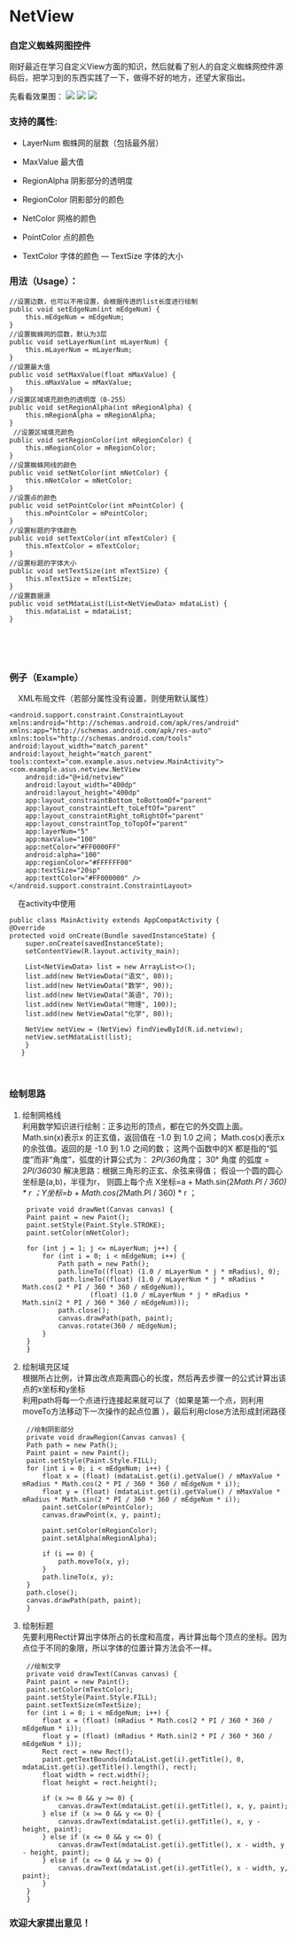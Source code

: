 # NetView
### 自定义蜘蛛网图控件

刚好最近在学习自定义View方面的知识，然后就看了别人的自定义蜘蛛网控件源码后，把学习到的东西实践了一下，做得不好的地方，还望大家指出。

先看看效果图：
![](https://github.com/LXD312569496/NetView/blob/master/picture/zhizhu4.jpg)
![](https://github.com/LXD312569496/NetView/blob/master/picture/zhizhu5.jpg)
![](https://github.com/LXD312569496/NetView/blob/master/picture/zhizhu6.jpg)



### 支持的属性:
- LayerNum 蜘蛛网的层数（包括最外层）
+ MaxValue 最大值
* RegionAlpha  阴影部分的透明度
+ RegionColor  阴影部分的颜色
* NetColor  网格的颜色
- PointColor 点的颜色
+ TextColor  字体的颜色
— TextSize  字体的大小

### 用法（Usage）：
    //设置边数，也可以不用设置，会根据传进的list长度进行绘制
    public void setEdgeNum(int mEdgeNum) {
        this.mEdgeNum = mEdgeNum;
    }
    //设置蜘蛛网的层数，默认为3层
    public void setLayerNum(int mLayerNum) {
        this.mLayerNum = mLayerNum;
    }
    //设置最大值
    public void setMaxValue(float mMaxValue) {
        this.mMaxValue = mMaxValue;
    }
    //设置区域填充颜色的透明度（0-255）
    public void setRegionAlpha(int mRegionAlpha) {
        this.mRegionAlpha = mRegionAlpha;
    }
     //设置区域填充颜色
    public void setRegionColor(int mRegionColor) {
        this.mRegionColor = mRegionColor;
    }
    //设置蜘蛛网线的颜色
    public void setNetColor(int mNetColor) {
        this.mNetColor = mNetColor;
    }
    //设置点的颜色
    public void setPointColor(int mPointColor) {
        this.mPointColor = mPointColor;
    }
    //设置标题的字体颜色
    public void setTextColor(int mTextColor) {
        this.mTextColor = mTextColor;
    }
    //设置标题的字体大小
    public void setTextSize(int mTextSize) {
        this.mTextSize = mTextSize;
    }
    //设置数据源
    public void setMdataList(List<NetViewData> mdataList) {
        this.mdataList = mdataList;
    }
    
   
    
### 例子（Example）
    
    XML布局文件（若部分属性没有设置，则使用默认属性）
    
    <android.support.constraint.ConstraintLayout xmlns:android="http://schemas.android.com/apk/res/android"
    xmlns:app="http://schemas.android.com/apk/res-auto"
    xmlns:tools="http://schemas.android.com/tools"
    android:layout_width="match_parent"
    android:layout_height="match_parent"
    tools:context="com.example.asus.netview.MainActivity">
    <com.example.asus.netview.NetView
        android:id="@+id/netview"
        android:layout_width="400dp"
        android:layout_height="400dp"
        app:layout_constraintBottom_toBottomOf="parent"
        app:layout_constraintLeft_toLeftOf="parent"
        app:layout_constraintRight_toRightOf="parent"
        app:layout_constraintTop_toTopOf="parent"
        app:layerNum="5"
        app:maxValue="100"
        app:netColor="#FF0000FF"
        android:alpha="100"
        app:regionColor="#FFFFFF00"
        app:textSize="20sp"
        app:texttColor="#FF000000" />
    </android.support.constraint.ConstraintLayout>
    
    在activity中使用
    
    public class MainActivity extends AppCompatActivity {
    @Override
    protected void onCreate(Bundle savedInstanceState) {
        super.onCreate(savedInstanceState);
        setContentView(R.layout.activity_main);
        
        List<NetViewData> list = new ArrayList<>();
        list.add(new NetViewData("语文", 80));
        list.add(new NetViewData("数学", 90));
        list.add(new NetViewData("英语", 70));
        list.add(new NetViewData("物理", 100));
        list.add(new NetViewData("化学", 80));
        
        NetView netView = (NetView) findViewById(R.id.netview);
        netView.setMdataList(list);
        }
       }
       
### 绘制思路
1. 绘制网格线
<br>利用数学知识进行绘制：正多边形的顶点，都在它的外交圆上面。
Math.sin(x)表示x 的正玄值，返回值在 -1.0 到 1.0 之间；
Math.cos(x)表示x 的余弦值。返回的是 -1.0 到 1.0 之间的数；
这两个函数中的X 都是指的“弧度”而非“角度”，弧度的计算公式为： 2*PI/360*角度；
30° 角度 的弧度 = 2*PI/360*30
解决思路：根据三角形的正玄、余弦来得值；
假设一个圆的圆心坐标是(a,b)，半径为r，
则圆上每个点   X坐标=a + Math.sin(2*Math.PI / 360) * r ；Y坐标=b + Math.cos(2*Math.PI / 360) * r ；
        
        private void drawNet(Canvas canvas) {
        Paint paint = new Paint();
        paint.setStyle(Paint.Style.STROKE);
        paint.setColor(mNetColor);
        
        for (int j = 1; j <= mLayerNum; j++) {
            for (int i = 0; i < mEdgeNum; i++) {
                Path path = new Path();
                path.lineTo((float) (1.0 / mLayerNum * j * mRadius), 0);
                path.lineTo((float) (1.0 / mLayerNum * j * mRadius * Math.cos(2 * PI / 360 * 360 / mEdgeNum)),
                        (float) (1.0 / mLayerNum * j * mRadius * Math.sin(2 * PI / 360 * 360 / mEdgeNum)));
                path.close();
                canvas.drawPath(path, paint);
                canvas.rotate(360 / mEdgeNum);
            }
        }
        }

2. 绘制填充区域
<br>根据所占比例，计算出改点距离圆心的长度，然后再去步骤一的公式计算出该点的x坐标和y坐标
<br>利用path将每一个点进行连接起来就可以了（如果是第一个点，则利用moveTo方法移动下一次操作的起点位置
），最后利用close方法形成封闭路径
 
        //绘制阴影部分
        private void drawRegion(Canvas canvas) {
        Path path = new Path();
        Paint paint = new Paint();
        paint.setStyle(Paint.Style.FILL);
        for (int i = 0; i < mEdgeNum; i++) {
            float x = (float) (mdataList.get(i).getValue() / mMaxValue * mRadius * Math.cos(2 * PI / 360 * 360 / mEdgeNum * i));
            float y = (float) (mdataList.get(i).getValue() / mMaxValue * mRadius * Math.sin(2 * PI / 360 * 360 / mEdgeNum * i));
            paint.setColor(mPointColor);
            canvas.drawPoint(x, y, paint);

            paint.setColor(mRegionColor);
            paint.setAlpha(mRegionAlpha);
    
            if (i == 0) {
                path.moveTo(x, y);
            }
            path.lineTo(x, y);
        }
        path.close();
        canvas.drawPath(path, paint);
        }
        
    
3. 绘制标题
<br>先要利用Rect计算出字体所占的长度和高度，再计算出每个顶点的坐标。因为点位于不同的象限，所以字体的位置计算方法会不一样。
     
        
        //绘制文字
        private void drawText(Canvas canvas) {
        Paint paint = new Paint();
        paint.setColor(mTextColor);
        paint.setStyle(Paint.Style.FILL);
        paint.setTextSize(mTextSize);
        for (int i = 0; i < mEdgeNum; i++) {
            float x = (float) (mRadius * Math.cos(2 * PI / 360 * 360 / mEdgeNum * i));
            float y = (float) (mRadius * Math.sin(2 * PI / 360 * 360 / mEdgeNum * i));
            Rect rect = new Rect();
            paint.getTextBounds(mdataList.get(i).getTitle(), 0, mdataList.get(i).getTitle().length(), rect);
            float width = rect.width();
            float height = rect.height();
    
            if (x >= 0 && y >= 0) {
                canvas.drawText(mdataList.get(i).getTitle(), x, y, paint);
            } else if (x >= 0 && y <= 0) {
                canvas.drawText(mdataList.get(i).getTitle(), x, y - height, paint);
            } else if (x <= 0 && y <= 0) {
                canvas.drawText(mdataList.get(i).getTitle(), x - width, y - height, paint);
            } else if (x <= 0 && y >= 0) {
                canvas.drawText(mdataList.get(i).getTitle(), x - width, y, paint);
            }
        }
        }       
       
### 欢迎大家提出意见！
   
    
    
    
    


